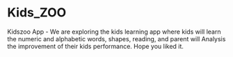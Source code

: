 # Kids_ZOO
Kidszoo App - We are exploring the kids learning app where kids will learn the numeric and alphabetic words, shapes, reading, and parent will Analysis the improvement of their kids performance. Hope you liked it. 
